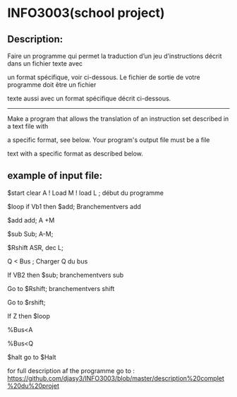INFO3003(school project)
========================

Description:
------------

Faire un programme qui permet la traduction d’un jeu d’instructions décrit dans un fichier texte avec 

un format spécifique, voir ci-dessous. Le fichier de sortie de votre programme doit être un fichier 

texte aussi avec un format spécifique décrit ci-dessous.

**********************************************************************************************

Make a program that allows the translation of an instruction set described in a text file with

a specific format, see below. Your program's output file must be a file

text with a specific format as described below.


example of input file:
---------------------
$start clear A ! Load M ! load L ; début du programme 

$loop if Vb1 then $add; Branchementvers add 

$add add;  A +M 

$sub Sub; A-M;

$Rshift ASR, dec L; 

Q < Bus ; Charger Q du bus

If VB2 then $sub; branchementvers sub 

Go to $Rshift; branchementvers shift

Go to $rshift;

If Z then $loop 

%Bus<A

%Bus<Q

$halt go to $Halt


for full description af the programme go to : https://github.com/djasy3/INFO3003/blob/master/description%20complet%20du%20projet
